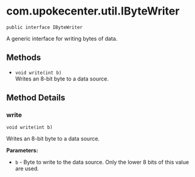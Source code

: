 # com.upokecenter.util.IByteWriter

    public interface IByteWriter

A generic interface for writing bytes of data.

## Methods

* `void write(int b)`<br>
 Writes an 8-bit byte to a data source.

## Method Details

### write

    void write(int b)

Writes an 8-bit byte to a data source.

**Parameters:**

* <code>b</code> - Byte to write to the data source. Only the lower 8 bits of this
 value are used.
